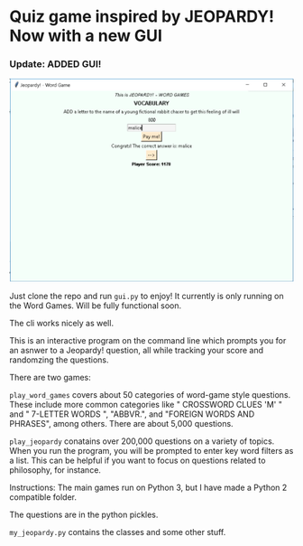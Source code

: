 # Quiz game inspired by JEOPARDY! Now with a new GUI

### Update: ADDED GUI!

![gui](gui_image.JPG)

Just clone the repo and run `gui.py` to enjoy! It currently is only running on the Word Games. Will be fully functional soon. 

The cli works nicely as well. 

This is an interactive program on the command line which prompts you for an asnwer to a Jeopardy! question, all while tracking your score and randomzing the questions.

There are two games:

`play_word_games` covers about 50 categories of word-game style questions. These include more common categories like " CROSSWORD CLUES 'M' " and " 7-LETTER WORDS ", "ABBVR.", and "FOREIGN WORDS AND PHRASES", among others. There are about 5,000 questions. 


`play_jeopardy` conatains over 200,000 questions on a variety of topics. When you run the program, you will be prompted to enter key word filters as a list. This can be helpful if you want to focus on questions related to philosophy, for instance. 


Instructions: The main games run on Python 3, but I have made a Python 2 compatible folder. 

The questions are in the python pickles. 

`my_jeopardy.py` contains the classes and some other stuff. 